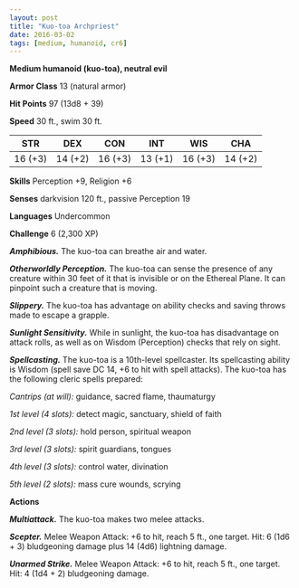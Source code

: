 ```yaml
---
layout: post
title: "Kuo-toa Archpriest"
date: 2016-03-02
tags: [medium, humanoid, cr6]
---
```


**Medium humanoid (kuo-toa), neutral evil**

**Armor Class** 13 (natural armor)

**Hit Points** 97 (13d8 + 39)

**Speed** 30 ft., swim 30 ft.

|   STR   |   DEX   |   CON   |   INT   |   WIS   |   CHA   |
|:-----:|:-----:|:-----:|:-----:|:-----:|:-----:|
| 16 (+3) | 14 (+2) | 16 (+3) | 13 (+1) | 16 (+3) | 14 (+2) |

**Skills** Perception +9, Religion +6

**Senses** darkvision 120 ft., passive Perception 19

**Languages** Undercommon

**Challenge** 6 (2,300 XP)

***Amphibious.*** The kuo-toa can breathe air and water.

***Otherworldly Perception.*** The kuo-toa can sense the presence of any creature within 30 feet of it that is invisible or on the Ethereal Plane. It can pinpoint such a creature that is moving.

***Slippery.*** The kuo-toa has advantage on ability checks and saving throws made to escape a grapple.

***Sunlight Sensitivity.*** While in sunlight, the kuo-toa has disadvantage on attack rolls, as well as on Wisdom (Perception) checks that rely on sight.

***Spellcasting.*** The kuo-toa is a 10th-level spellcaster. Its spellcasting ability is Wisdom (spell save DC 14, +6 to hit with spell attacks). The kuo-toa has the following cleric spells prepared:

*Cantrips (at will):* guidance, sacred flame, thaumaturgy

*1st level (4 slots):* detect magic, sanctuary, shield of faith

*2nd level (3 slots):* hold person, spiritual weapon

*3rd level (3 slots):* spirit guardians, tongues

*4th level (3 slots):* control water, divination

*5th level (2 slots):* mass cure wounds, scrying

**Actions**

***Multiattack.*** The kuo-toa makes two melee attacks.

***Scepter.*** Melee Weapon Attack: +6 to hit, reach 5 ft., one target. Hit: 6 (1d6 + 3) bludgeoning damage plus 14 (4d6) lightning damage.

***Unarmed Strike.*** Melee Weapon Attack: +6 to hit, reach 5 ft., one target. Hit: 4 (1d4 + 2) bludgeoning damage.
